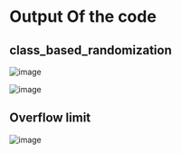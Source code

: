 # Output Of the code


## class_based_randomization
![image](https://user-images.githubusercontent.com/81433387/175095012-1560f16a-a504-42d3-826c-794afd12b1b0.png)

![image](https://user-images.githubusercontent.com/81433387/175101954-55b6b872-a2e2-48fd-b55d-2c05def37646.png)

## Overflow limit

![image](https://user-images.githubusercontent.com/81433387/175250900-0561e244-0f1c-4da5-9933-789f549c9a85.png)

